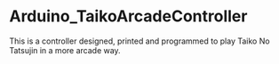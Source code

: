 # Arduino_TaikoArcadeController
This is a controller designed, printed and programmed to play Taiko No Tatsujin in a more arcade way.
